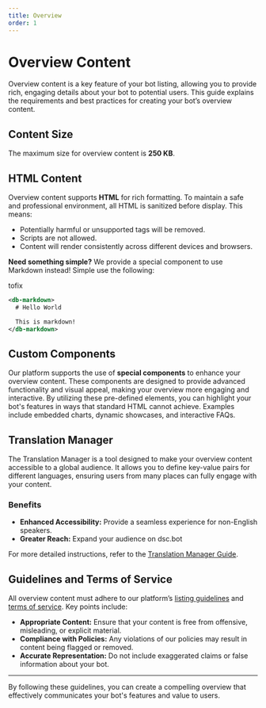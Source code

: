 ```yaml
---
title: Overview
order: 1
---
```


# Overview Content

Overview content is a key feature of your bot listing, allowing you to provide rich, engaging details about your bot to potential users. This guide explains the requirements and best practices for creating your bot’s overview content.

## Content Size

The maximum size for overview content is **250 KB**.

## HTML Content

Overview content supports **HTML** for rich formatting. To maintain a safe and professional environment, all HTML is sanitized before display. This means:

- Potentially harmful or unsupported tags will be removed.
- Scripts are not allowed.
- Content will render consistently across different devices and browsers.

**Need something simple?** We provide a special component to use Markdown instead! Simple use the following:

tofix

```xml
<db-markdown>
  # Hello World

  This is markdown!
</db-markdown>
```

## Custom Components

Our platform supports the use of **special components** to enhance your overview content. These components are designed to provide advanced functionality and visual appeal, making your overview more engaging and interactive. By utilizing these pre-defined elements, you can highlight your bot's features in ways that standard HTML cannot achieve. Examples include embedded charts, dynamic showcases, and interactive FAQs.

## Translation Manager

The Translation Manager is a tool designed to make your overview content accessible to a global audience. It allows you to define key-value pairs for different languages, ensuring users from many places can fully engage with your content.

### Benefits

- **Enhanced Accessibility:** Provide a seamless experience for non-English speakers.
- **Greater Reach:** Expand your audience on dsc.bot

For more detailed instructions, refer to the [Translation Manager Guide](#).

## Guidelines and Terms of Service

All overview content must adhere to our platform’s [listing guidelines](#) and [terms of service](#). Key points include:

- **Appropriate Content:** Ensure that your content is free from offensive, misleading, or explicit material.
- **Compliance with Policies:** Any violations of our policies may result in content being flagged or removed.
- **Accurate Representation:** Do not include exaggerated claims or false information about your bot.

---

By following these guidelines, you can create a compelling overview that effectively communicates your bot's features and value to users.
